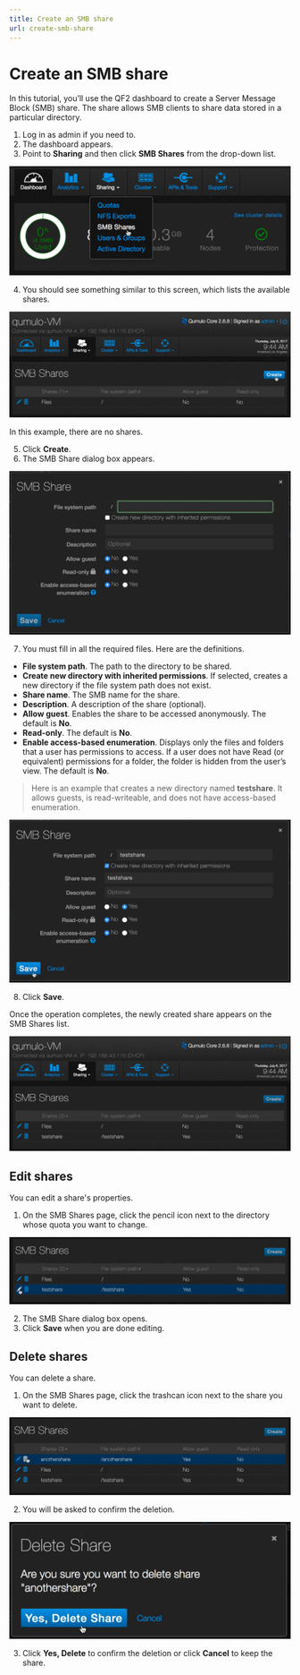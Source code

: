 ```yaml
---
title: Create an SMB share
url: create-smb-share
---
```


# Create an SMB share

In this tutorial, you’ll use the QF2 dashboard to create a Server Message Block (SMB) share. The share allows SMB clients to share data stored in a particular directory.

1. Log in as admin if you need to.
2. The dashboard appears.
3. Point to **Sharing** and then click **SMB Shares** from the drop-down list.

![SMB shares selection](images/smb-share-select.png)

4. You should see something similar to this screen, which lists the available shares. 

![SMB share create](images/smb-share-create.png)

In this example, there are no shares.

5. Click **Create**.
6. The SMB Share dialog box appears.

![SMB Share dialog box](images/smb-share-dialog.png)

7. You must fill in all the required files. Here are the definitions.

* **File system path**. The path to the directory to be shared.
* **Create new directory with inherited permissions**. If selected, creates a new directory if the file system path does not exist.
* **Share name**. The SMB name for the share.
* **Description**. A description of the share (optional).
* **Allow guest**. Enables the share to be accessed anonymously. The default is **No**.
* **Read-only**. The default is **No**.
* **Enable access-based enumeration**. Displays only the files and folders that a user has permissions to access. If a user does not have Read (or equivalent) permissions for a folder, the folder is hidden from the user’s view. The default is **No**.

>Here is an example that creates a new directory named **testshare**. It allows guests, is read-writeable, and does not have access-based enumeration.

![SMB share save](images/smb-share-create-save.png)

8. Click **Save**.

Once the operation completes, the newly created share appears on the SMB Shares list.

![SMB Shares list](images/smb-share-created.png)

## Edit shares

You can edit a share's properties. 

1. On the SMB Shares page, click the pencil icon next to the directory whose quota you want to change.

![SMB Shares edit settings](images/smb-share-edit.png)

2. The SMB Share dialog box opens.
3. Click **Save** when you are done editing.

## Delete shares
You can delete a share.

1. On the SMB Shares page, click the trashcan icon next to the share you want to delete.

![SMB Shares-delete](images/smb-share-delete.png)

2. You will be asked to confirm the deletion.

![SMB Share delete - Yes, Delete Share](images/smb-share-delete-dialog.png)

3. Click **Yes, Delete** to confirm the deletion or click **Cancel** to keep the share.











